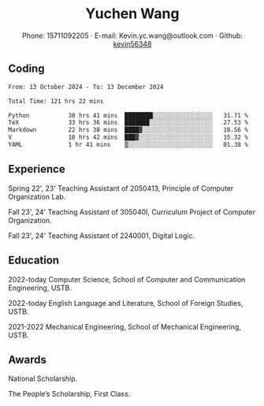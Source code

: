  <center>
     <h1>Yuchen Wang</h1>
     <div>
         <span>
             Phone:
             15711092205
         </span>
         ·
         <span>
             E-mail:
             Kevin.yc.wang@outlook.com
         </span>
         ·
         <span>
             Github:
             <a href="https://github.com/kevin56348">kevin56348</a>
         </span>
     </div>
 </center>

## Coding

<!-- ![Top Langs](https://github-readme-stats.vercel.app/api/top-langs/?username=kevin56348) -->

<!--START_SECTION:waka-->

```txt
From: 13 October 2024 - To: 13 December 2024

Total Time: 121 hrs 22 mins

Python           38 hrs 41 mins  ████████░░░░░░░░░░░░░░░░░   31.71 %
TeX              33 hrs 36 mins  ███████░░░░░░░░░░░░░░░░░░   27.53 %
Markdown         22 hrs 38 mins  ████▓░░░░░░░░░░░░░░░░░░░░   18.56 %
V                18 hrs 42 mins  ███▓░░░░░░░░░░░░░░░░░░░░░   15.32 %
YAML             1 hr 41 mins    ▒░░░░░░░░░░░░░░░░░░░░░░░░   01.38 %
```

<!--END_SECTION:waka-->

## Experience 

Spring 22', 23' Teaching Assistant of 2050413, Principle of Computer Organization Lab.

Fall 23', 24' Teaching Assistant of 305040I, Curriculum Project of Computer Organization.

Fall 23', 24' Teaching Assistant of 2240001, Digital Logic.

## Education

2022-today Computer Science, School of Computer and Communication Engineering, USTB.

2022-today English Language and Literature, School of Foreign Studies, USTB.

2021-2022 Mechanical Engineering, School of Mechanical Engineering, USTB.

## Awards

National Scholarship.

The People’s Scholarship, First Class.
